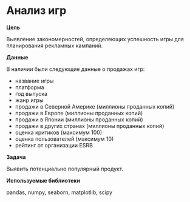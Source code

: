 # Анализ игр

**Цель**

Выявление закономерностей, определяющих успешность игры для планирования рекламных кампаний.

**Данные**

В наличии были следующие данные о продажах игр:

-	название игры
-	платформа
-	год выпуска
-	жанр игры
-	продажи в Северной Америке (миллионы проданных копий)
-	продажи в Европе (миллионы проданных копий)
-	продажи в Японии (миллионы проданных копий)
-	продажи в других странах (миллионы проданных копий)
-	оценка критиков (максимум 100)
-	оценка пользователей (максимум 10)
-	рейтинг от организации ESRB

**Задача**

Выявить потенциально популярный продукт.

**Используемые библиотеки**

pandas, numpy, seaborn, matplotlib, scipy
